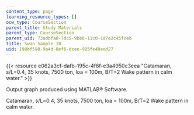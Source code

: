 ```yaml
---
content_type: page
learning_resource_types: []
ocw_type: CourseSection
parent_title: Study Materials
parent_type: CourseSection
parent_uid: 73adbfa0-7dc5-9bb0-11c0-1d7e2c45fceb
title: Swan Sample 10
uid: 198bf590-9a4d-0ef8-dcee-985fe40eed27
---
```


{{< resource e062a3cf-dafb-195c-4f6f-e3a4950c3eea "Catamaran, s/L=0.4, 35 knots, 7500 ton, loa = 100m, B/T=2 Wake pattern in calm water." >}}

Output graph produced using MATLAB® Software.

Catamaran, s/L=0.4, 35 knots, 7500 ton, loa = 100m, B/T=2 Wake pattern in calm water.